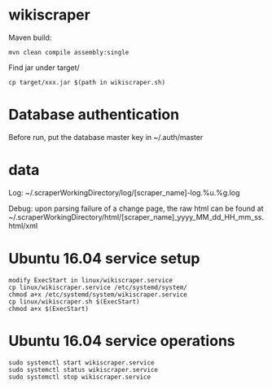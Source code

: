 # wikiscraper

Maven build:

    mvn clean compile assembly:single

Find jar under target/

	cp target/xxx.jar $(path in wikiscraper.sh)

# Database authentication

Before run, put the database master key in ~/.auth/master

#  data

Log: ~/.scraperWorkingDirectory/log/[scraper_name]-log.%u.%g.log

Debug: upon parsing failure of a change page, the raw html 
can be found at ~/.scraperWorkingDirectory/html/[scraper_name]_yyyy_MM_dd_HH_mm_ss.html/xml

# Ubuntu 16.04 service setup

	modify ExecStart in linux/wikiscraper.service
	cp linux/wikiscraper.service /etc/systemd/system/
	chmod a+x /etc/systemd/system/wikiscraper.service
	cp linux/wikiscraper.sh $(ExecStart)
	chmod a+x $(ExecStart)

# Ubuntu 16.04 service operations
	sudo systemctl start wikiscraper.service
	sudo systemctl status wikiscraper.service
	sudo systemctl stop wikiscraper.service



